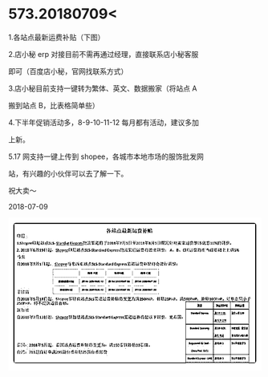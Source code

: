 # 573.20180709<

1.各站点最新运费补贴（下图）

2.店小秘 erp 对接目前不需再通过经理，直接联系店小秘客服

即可（百度店小秘，官网找联系方式）

3.店小秘目前支持一键转为繁体、英文、数据搬家（将站点 A

搬到站点 B，比表格简单些）

4.下半年促销活动多，8-9-10-11-12 每月都有活动，建议多加

上新。

5.17 网支持一键上传到 shopee，各城市本地市场的服饰批发网

站，有兴趣的小伙伴可以去了解一下。

祝大卖～

2018-07-09

![image](img/Image_117.png)
